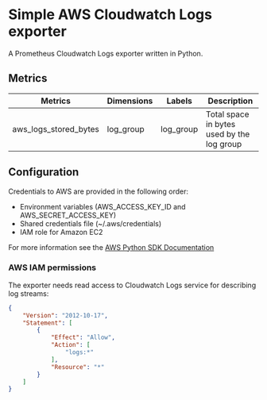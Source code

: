 # Simple AWS Cloudwatch Logs exporter

A Prometheus Cloudwatch Logs exporter written in Python.

## Metrics

| Metrics  | Dimensions | Labels | Description |
| ------  | ------ | ------ | ----------- |
| aws\_logs\_stored_bytes | log_group | log_group | Total space in bytes used by the log group |

## Configuration

Credentials to AWS are provided in the following order:

- Environment variables (AWS\_ACCESS\_KEY\_ID and AWS\_SECRET\_ACCESS\_KEY)
- Shared credentials file (~/.aws/credentials)
- IAM role for Amazon EC2

For more information see the [AWS Python SDK Documentation](https://boto3.amazonaws.com/v1/documentation/api/latest/guide/quickstart.html#configuration)

### AWS IAM permissions

The exporter needs read access to Cloudwatch Logs service for describing log streams:

```json
{
    "Version": "2012-10-17",
    "Statement": [
        {
            "Effect": "Allow",
            "Action": [
                "logs:*"
            ],
            "Resource": "*"
        }
    ]
}
```
